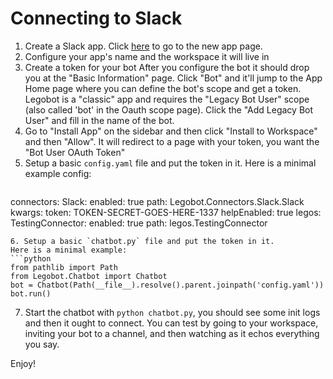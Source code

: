 # Connecting to Slack
1. Create a Slack app. Click [here](https://api.slack.com/apps?new_classic_app=1)
to go to the new app page.
2. Configure your app's name and the workspace it will live in
3. Create a token for your bot
   After you configure the bot it should drop you at the "Basic Information"
   page. Click "Bot" and it'll jump to the App Home page where you can define
   the bot's scope and get a token. Legobot is a "classic" app and requires
   the "Legacy Bot User" scope (also called 'bot' in the Oauth scope page).
   Click the "Add Legacy Bot User" and fill in the name of the bot.
4. Go to "Install App" on the sidebar and then click "Install to Workspace"
   and then "Allow". It will redirect to a page with your token, you want
   the "Bot User OAuth Token"
5. Setup a basic `config.yaml` file and put the token in it.
   Here is a minimal example config:
   ```yaml
connectors:
  Slack:
    enabled: true
    path: Legobot.Connectors.Slack.Slack
    kwargs:
      token: TOKEN-SECRET-GOES-HERE-1337
helpEnabled: true
legos:
  TestingConnector:
    enabled: true
    path: legos.TestingConnector
   ```
6. Setup a basic `chatbot.py` file and put the token in it.
   Here is a minimal example:
   ```python
   from pathlib import Path
   from Legobot.Chatbot import Chatbot
   bot = Chatbot(Path(__file__).resolve().parent.joinpath('config.yaml'))
   bot.run()
   ```
7. Start the chatbot with `python chatbot.py`, you should see some init logs and then it ought to connect. You can test by going to your workspace, inviting your bot to a channel, and then watching as it echos everything you say.

Enjoy!
